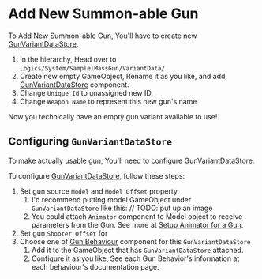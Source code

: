 # Add New Summon-able Gun

To Add New Summon-able Gun, You'll have to create new [GunVariantDataStore](/docs/components/gun/datastore/gunvariantdatastore).

1. In the hierarchy, Head over to `Logics/System/SamplelMassGun/VariantData/` .
2. Create new empty GameObject, Rename it as you like, and
   add [GunVariantDataStore](/docs/components/gun/datastore/gunvariantdatastore)
   component.
3. Change `Unique Id` to unassigned new ID.
4. Change `Weapon Name` to represent this new gun's name

Now you technically have an empty gun variant available to use!

## Configuring `GunVariantDataStore`

To make actually usable gun, You'll need to
configure [GunVariantDataStore](/docs/components/gun/datastore/gunvariantdatastore).

To configure [GunVariantDataStore](/docs/components/gun/datastore/gunvariantdatastore), follow these steps:
1. Set gun source `Model` and `Model Offset` property. 
   1. I'd recommend putting model GameObject under `GunVariantDataStore` like this: // TODO: put up an image
   2. You could attach `Animator` component to Model object to receive parameters from the Gun. See more at [Setup Animator for a Gun](/docs/how-to/setup-animator-for-a-gun).
2. Set gun `Shooter Offset` for
3. Choose one of  [Gun Behaviour](/docs/components/gun/behaviour) component for this
`GunVariantDataStore`
   1. Add it to the GameObject that has `GunVariantDataStore` attached.
   2. Configure it as you like, See each Gun Behavior's information at each behaviour's documentation page.

